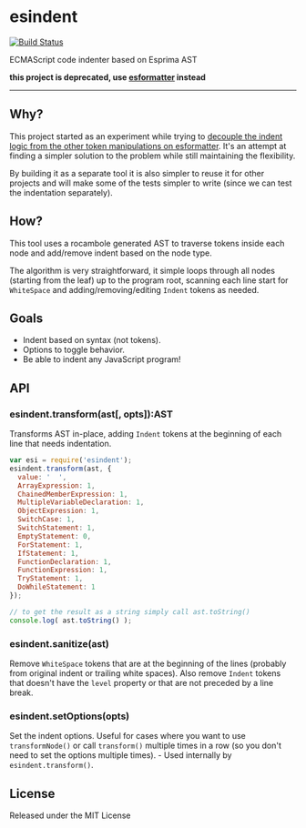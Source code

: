 # esindent

[![Build Status](https://travis-ci.org/millermedeiros/esindent.png?branch=master)](https://travis-ci.org/millermedeiros/esindent)

ECMAScript code indenter based on Esprima AST

**this project is deprecated, use [esformatter](https://github.com/millermedeiros/esformatter/) instead**

---

## Why?

This project started as an experiment while trying to [decouple the indent
logic from the other token manipulations on
esformatter](https://github.com/millermedeiros/esformatter/issues/96). It's an
attempt at finding a simpler solution to the problem while still maintaining
the flexibility.

By building it as a separate tool it is also simpler to reuse it for other
projects and will make some of the tests simpler to write (since we can test
the indentation separately).


## How?

This tool uses a rocambole generated AST to traverse tokens inside each node
and add/remove indent based on the node type.

The algorithm is very straightforward, it simple loops through all nodes
(starting from the leaf) up to the program root, scanning each line start for
`WhiteSpace` and adding/removing/editing `Indent` tokens as needed.


## Goals

 - Indent based on syntax (not tokens).
 - Options to toggle behavior.
 - Be able to indent any JavaScript program!


## API

### esindent.transform(ast[, opts]):AST

Transforms AST in-place, adding `Indent` tokens at the beginning of each line
that needs indentation.

```js
var esi = require('esindent');
esindent.transform(ast, {
  value: '  ',
  ArrayExpression: 1,
  ChainedMemberExpression: 1,
  MultipleVariableDeclaration: 1,
  ObjectExpression: 1,
  SwitchCase: 1,
  SwitchStatement: 1,
  EmptyStatement: 0,
  ForStatement: 1,
  IfStatement: 1,
  FunctionDeclaration: 1,
  FunctionExpression: 1,
  TryStatement: 1,
  DoWhileStatement: 1
});

// to get the result as a string simply call ast.toString()
console.log( ast.toString() );
```


### esindent.sanitize(ast)

Remove `WhiteSpace` tokens that are at the beginning of the lines (probably
from original indent or trailing white spaces). Also remove `Indent` tokens
that doesn't have the `level` property or that are not preceded by a line
break.


### esindent.setOptions(opts)

Set the indent options. Useful for cases where you want to use
`transformNode()` or call `transform()` multiple times in a row (so you don't
need to set the options multiple times). - Used internally by
`esindent.transform()`.


## License

Released under the MIT License

